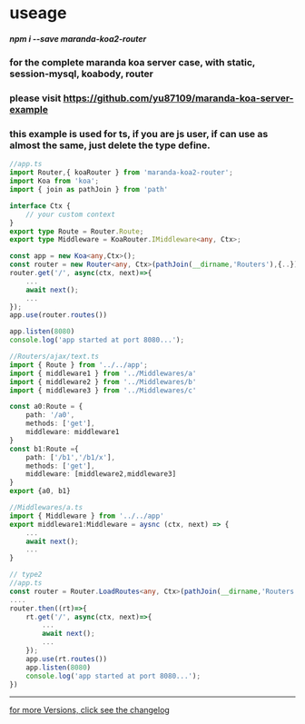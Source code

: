 # useage

##### npm i --save maranda-koa2-router

### for the complete maranda koa server case, with static, session-mysql, koabody, router

### please visit https://github.com/yu87109/maranda-koa-server-example

### this example is used for ts, if you are js user, if can use as almost the same, just delete the type define.
``` typescript
//app.ts
import Router,{ koaRouter } from 'maranda-koa2-router';
import Koa from 'koa';
import { join as pathJoin } from 'path'

interface Ctx {
    // your custom context
}
export type Route = Router.Route;
export type Middleware = KoaRouter.IMiddleware<any, Ctx>;

const app = new Koa<any,Ctx>();
const router = new Router<any, Ctx>(pathJoin(__dirname,'Routers'),{..});
router.get('/', async(ctx, next)=>{
    ...
    await next();
    ...
});
app.use(router.routes())

app.listen(8080)
console.log('app started at port 8080...');

//Routers/ajax/text.ts
import { Route } from '../../app';
import { middleware1 } from '../Middlewares/a'
import { middleware2 } from '../Middlewares/b'
import { middleware3 } from '../Middlewares/c'

const a0:Route = {
    path: '/a0',
    methods: ['get'],
    middleware: middleware1
}
const b1:Route ={
    path: ['/b1','/b1/x'],
    methods: ['get'],
    middleware: [middleware2,middleware3]
}
export {a0, b1}

//Middlewares/a.ts
import { Middleware } from '../../app'
export middleware1:Middleware = aysnc (ctx, next) => {
    ...
    await next();
    ...
}

```

```typescript
// type2
//app.ts
const router = Router.LoadRoutes<any, Ctx>(pathJoin(__dirname,'Routers'),{..});
....
router.then((rt)=>{
    rt.get('/', async(ctx, next)=>{
        ...
        await next();
        ...
    });
    app.use(rt.routes())
    app.listen(8080)
    console.log('app started at port 8080...');
})
```


---

[for more Versions, click see the changelog](./CHANGELOG.md)
